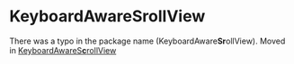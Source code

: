# KeyboardAwareSrollView

There was a typo in the package name (KeyboardAware**Sr**ollView).
Moved in [KeyboardAwareS**c**rollView](/packages/keyboard-aware-scrollview)
